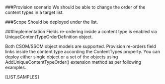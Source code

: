 <properties
	  pageTitle="UniqueContentTypeOrderDefinition"
    pageName="UniqueContentTypeOrderDefinition"
    parentPageId="spmeta2/definitions/sharepoint-foundation/contenttypes"
/>

###Provision scenario
We should be able to change the order of the content types in a target list.

###Scope
Should be deployed under the list.

###Implementation
Fields re-ordering inside a content type is enabled via UniqueContentTypeOrderDefinition object.

Both CSOM/SSOM object models are supported. 
Provision re-orders field links inside the content type according the ContentTypes property. 
You can deploy either single object or a set of the objects using AddUniqueContentTypeOrder() extension method as per following examples.

[LIST.SAMPLES]